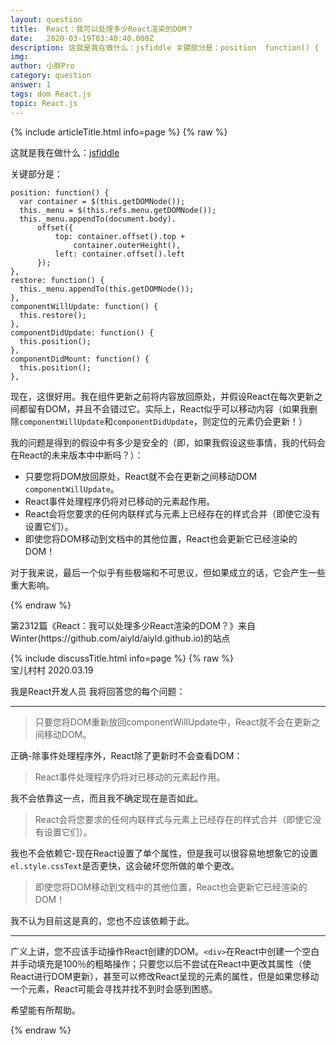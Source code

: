 ```yaml
---
layout: question
title:  React：我可以处理多少React渲染的DOM？
date:   2020-03-19T03:40:40.000Z
description: 这就是我在做什么：jsfiddle 关键部分是：position  function() {  var container = $(this.g...
img: 
author: 小胖Pro
category: question
answer: 1
tags: dom React.js
topic: React.js
---
```

<div class="article-root">
  <div class="article">
    {% include articleTitle.html info=page %}
    {% raw %}
    <div class="article-content"><p><font style="vertical-align: inherit;"><font style="vertical-align: inherit;">这就是我在做什么：</font></font><a href="http://jsfiddle.net/iamnoah/pTrrw/" rel="nofollow noreferrer"><font style="vertical-align: inherit;"><font style="vertical-align: inherit;">jsfiddle</font></font></a> </p>

<p><font style="vertical-align: inherit;"><font style="vertical-align: inherit;">关键部分是：</font></font></p>

<pre><code>position: function() {<font></font>
  var container = $(this.getDOMNode());<font></font>
  this._menu = $(this.refs.menu.getDOMNode());<font></font>
  this._menu.appendTo(document.body).<font></font>
      offset({<font></font>
          top: container.offset().top + <font></font>
              container.outerHeight(),<font></font>
          left: container.offset().left<font></font>
      });<font></font>
},<font></font>
restore: function() {<font></font>
  this._menu.appendTo(this.getDOMNode());      <font></font>
},<font></font>
componentWillUpdate: function() {<font></font>
  this.restore();<font></font>
},<font></font>
componentDidUpdate: function() {<font></font>
  this.position();<font></font>
},<font></font>
componentDidMount: function() {<font></font>
  this.position();<font></font>
},<font></font>
</code></pre>

<p><font style="vertical-align: inherit;"><font style="vertical-align: inherit;">现在，这很好用。</font><font style="vertical-align: inherit;">我在组件更新之前将内容放回原处，并假设React在每次更新之间都留有DOM，并且不会错过它。</font><font style="vertical-align: inherit;">实际上，React似乎可以移动内容（如果我删除</font></font><code>componentWillUpdate</code><font style="vertical-align: inherit;"><font style="vertical-align: inherit;">和</font></font><code>componentDidUpdate</code><font style="vertical-align: inherit;"><font style="vertical-align: inherit;">，则定位的元素仍会更新！）</font></font></p>

<p><font style="vertical-align: inherit;"><font style="vertical-align: inherit;">我的问题是得到的假设中有多少是安全的（即，如果我假设这些事情，我的代码会在React的未来版本中中断吗？）：</font></font></p>

<ul>
<li><font style="vertical-align: inherit;"><font style="vertical-align: inherit;">只要您将DOM放回原处，React就不会在更新之间移动DOM </font></font><code>componentWillUpdate</code><font style="vertical-align: inherit;"><font style="vertical-align: inherit;">。</font></font></li>
<li><font style="vertical-align: inherit;"><font style="vertical-align: inherit;">React事件处理程序仍将对已移动的元素起作用。</font></font></li>
<li><font style="vertical-align: inherit;"><font style="vertical-align: inherit;">React会将您要求的任何内联样式与元素上已经存在的样式合并（即使它没有设置它们）。</font></font></li>
<li><font style="vertical-align: inherit;"><font style="vertical-align: inherit;">即使您将DOM移动到文档中的其他位置，React也会更新它已经渲染的DOM！</font></font></li>
</ul>

<p><font style="vertical-align: inherit;"><font style="vertical-align: inherit;">对于我来说，最后一个似乎有些极端和不可思议，但如果成立的话，它会产生一些重大影响。</font></font></p></div>
    {% endraw %}
  </div>
  <p class="winter_mark">第2312篇《React：我可以处理多少React渲染的DOM？》来自Winter(https://github.com/aiyld/aiyld.github.io)的站点</p>
  <div class="discuss-wrapper">
    {% include discussTitle.html info=page %}
    {% raw %}
    <div class="discuss-item">
        <div class="discuss-parent">
          <div class="discuss-meta">
            <span class="discuss-user">宝儿村村</span>
            <span class="discuss-time">2020.03.19</span>
          </div>
          <div class="discuss-comment"><p><font style="vertical-align: inherit;"><font style="vertical-align: inherit;">我是React开发人员 </font><font style="vertical-align: inherit;">我将回答您的每个问题：</font></font></p>

<hr>

<blockquote>
  <p><font style="vertical-align: inherit;"><font style="vertical-align: inherit;">只要您将DOM重新放回componentWillUpdate中，React就不会在更新之间移动DOM。</font></font></p>
</blockquote>

<p><font style="vertical-align: inherit;"><font style="vertical-align: inherit;">正确-除事件处理程序外，React除了更新时不会查看DOM：</font></font></p>

<blockquote>
  <p><font style="vertical-align: inherit;"><font style="vertical-align: inherit;">React事件处理程序仍将对已移动的元素起作用。</font></font></p>
</blockquote>

<p><font style="vertical-align: inherit;"><font style="vertical-align: inherit;">我不会依靠这一点，而且我不确定现在是否如此。</font></font></p>

<blockquote>
  <p><font style="vertical-align: inherit;"><font style="vertical-align: inherit;">React会将您要求的任何内联样式与元素上已经存在的样式合并（即使它没有设置它们）。</font></font></p>
</blockquote>

<p><font style="vertical-align: inherit;"><font style="vertical-align: inherit;">我也不会依赖它-现在React设置了单个属性，但是我可以很容易地想象它的设置</font></font><code>el.style.cssText</code><font style="vertical-align: inherit;"><font style="vertical-align: inherit;">是否更快，这会破坏您所做的单个更改。</font></font></p>

<blockquote>
  <p><font style="vertical-align: inherit;"><font style="vertical-align: inherit;">即使您将DOM移动到文档中的其他位置，React也会更新它已经渲染的DOM！</font></font></p>
</blockquote>

<p><font style="vertical-align: inherit;"><font style="vertical-align: inherit;">我不认为目前这是真的，您也不应该依赖于此。</font></font></p>

<hr>

<p><font style="vertical-align: inherit;"><font style="vertical-align: inherit;">广义上讲，您不应该手动操作React创建的DOM。</font></font><code>&lt;div&gt;</code><font style="vertical-align: inherit;"><font style="vertical-align: inherit;">在React中</font><font style="vertical-align: inherit;">创建一个空白</font><font style="vertical-align: inherit;">并手动填充</font><font style="vertical-align: inherit;">是100％的粗略操作</font><font style="vertical-align: inherit;">；</font><font style="vertical-align: inherit;">只要您以后不尝试在React中更改其属性（使React进行DOM更新），甚至可以修改React呈现的元素的属性，但是如果您移动一个元素，React可能会寻找并找不到时会感到困惑。</font></font></p>

<p><font style="vertical-align: inherit;"><font style="vertical-align: inherit;">希望能有所帮助。</font></font></p></div>
        </div></div>
    {% endraw %}
  </div>
<div>
